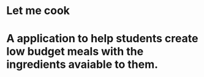 # Let me cook
# A application to help students create low budget meals with the ingredients avaiable to them. 

